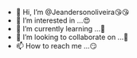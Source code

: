 - 👋 Hi, I’m @Jeandersonoliveira😘😘
- 👀 I’m interested in ...😍
- 🌱 I’m currently learning ...🥰
- 💞️ I’m looking to collaborate on ...🤣
- 📫 How to reach me ...😏

<!---
Jeandersonoliveira/Jeandersonoliveira is a ✨ special ✨ repository because its `README.md` (this file) appears on your GitHub profile.
You can click the Preview link to take a look at your changes.
--->
